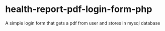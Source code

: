 # health-report-pdf-login-form-php
A simple login form that gets a pdf from user and stores in mysql database
